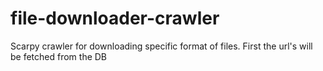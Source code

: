# file-downloader-crawler
Scarpy crawler for downloading specific format of files. First the url's will be fetched from the DB    
